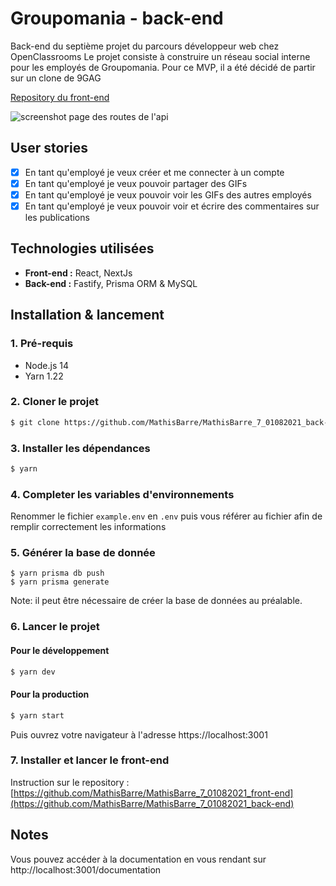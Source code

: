 # Groupomania - back-end

Back-end du septième projet du parcours développeur web chez OpenClassrooms
Le projet consiste à construire un réseau social interne pour les employés de Groupomania.
Pour ce MVP, il a été décidé de partir sur un clone de 9GAG

[Repository du front-end](https://github.com/MathisBarre/MathisBarre_7_01082021_front-end)

![screenshot page des routes de l'api](https://groupomania.mathisbarre.com/images/screenshot-backend.png)

## User stories

- [x] En tant qu'employé je veux créer et me connecter à un compte
- [x] En tant qu'employé je veux pouvoir partager des GIFs
- [x] En tant qu'employé je veux pouvoir voir les GIFs des autres employés
- [x] En tant qu'employé je veux pouvoir voir et écrire des commentaires sur les publications

## Technologies utilisées

- **Front-end :** React, NextJs
- **Back-end :** Fastify, Prisma ORM & MySQL

## Installation & lancement

### 1. Pré-requis

- Node.js 14
- Yarn 1.22

### 2. Cloner le projet

```bash
$ git clone https://github.com/MathisBarre/MathisBarre_7_01082021_back-end.git
```

### 3. Installer les dépendances

```bash
$ yarn
```

### 4. Completer les variables d'environnements

Renommer le fichier `example.env` en `.env` puis vous référer au fichier afin de remplir correctement les informations

### 5. Générer la base de donnée

```
$ yarn prisma db push
$ yarn prisma generate
```

Note: il peut être nécessaire de créer la base de données au préalable.

### 6. Lancer le projet

#### Pour le développement

```bash
$ yarn dev
```

#### Pour la production

```bash
$ yarn start
```

Puis ouvrez votre navigateur à l'adresse https://localhost:3001

### 7. Installer et lancer le front-end

Instruction sur le repository : [https://github.com/MathisBarre/MathisBarre_7_01082021_front-end](https://github.com/MathisBarre/MathisBarre_7_01082021_back-end)

## Notes

Vous pouvez accéder à la documentation en vous rendant sur http://localhost:3001/documentation
